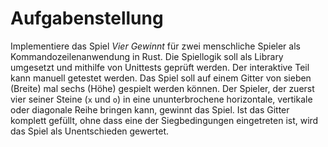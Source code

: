 # Aufgabenstellung

Implementiere das Spiel _Vier Gewinnt_ für zwei menschliche Spieler als
Kommandozeilenanwendung in Rust. Die Spiellogik soll als Library umgesetzt und
mithilfe von Unittests geprüft werden. Der interaktive Teil kann manuell
getestet werden. Das Spiel soll auf einem Gitter von sieben (Breite) mal sechs
(Höhe) gespielt werden können. Der Spieler, der zuerst vier seiner Steine (`x`
und `o`) in eine ununterbrochene horizontale, vertikale oder diagonale Reihe
bringen kann, gewinnt das Spiel. Ist das Gitter komplett gefüllt, ohne dass
eine der Siegbedingungen eingetreten ist, wird das Spiel als Unentschieden
gewertet.
